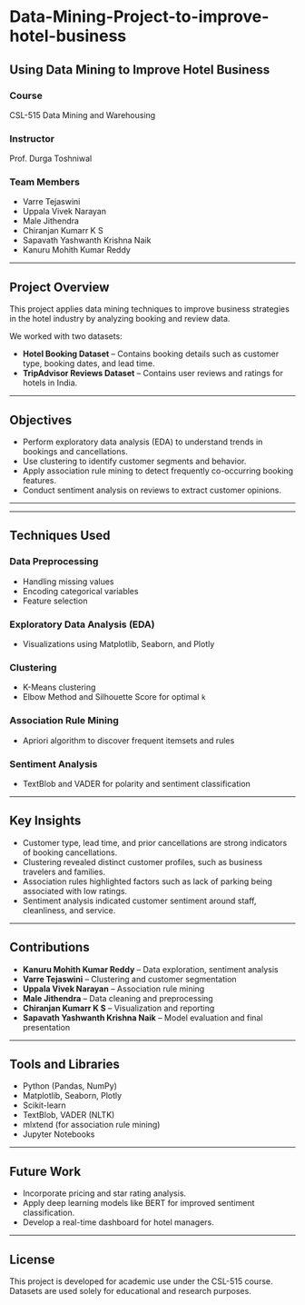 # Data-Mining-Project-to-improve-hotel-business

## Using Data Mining to Improve Hotel Business

### Course
CSL-515 Data Mining and Warehousing

### Instructor
Prof. Durga Toshniwal

### Team Members
- Varre Tejaswini  
- Uppala Vivek Narayan  
- Male Jithendra  
- Chiranjan Kumarr K S  
- Sapavath Yashwanth Krishna Naik  
- Kanuru Mohith Kumar Reddy  

---

## Project Overview

This project applies data mining techniques to improve business strategies in the hotel industry by analyzing booking and review data.

We worked with two datasets:
- **Hotel Booking Dataset** – Contains booking details such as customer type, booking dates, and lead time.
- **TripAdvisor Reviews Dataset** – Contains user reviews and ratings for hotels in India.

---

## Objectives

- Perform exploratory data analysis (EDA) to understand trends in bookings and cancellations.
- Use clustering to identify customer segments and behavior.
- Apply association rule mining to detect frequently co-occurring booking features.
- Conduct sentiment analysis on reviews to extract customer opinions.

---

---

## Techniques Used

### Data Preprocessing
- Handling missing values
- Encoding categorical variables
- Feature selection

### Exploratory Data Analysis (EDA)
- Visualizations using Matplotlib, Seaborn, and Plotly

### Clustering
- K-Means clustering
- Elbow Method and Silhouette Score for optimal `k`

### Association Rule Mining
- Apriori algorithm to discover frequent itemsets and rules

### Sentiment Analysis
- TextBlob and VADER for polarity and sentiment classification

---

## Key Insights

- Customer type, lead time, and prior cancellations are strong indicators of booking cancellations.
- Clustering revealed distinct customer profiles, such as business travelers and families.
- Association rules highlighted factors such as lack of parking being associated with low ratings.
- Sentiment analysis indicated customer sentiment around staff, cleanliness, and service.

---

## Contributions

- **Kanuru Mohith Kumar Reddy** – Data exploration, sentiment analysis  
- **Varre Tejaswini** – Clustering and customer segmentation  
- **Uppala Vivek Narayan** – Association rule mining  
- **Male Jithendra** – Data cleaning and preprocessing  
- **Chiranjan Kumarr K S** – Visualization and reporting  
- **Sapavath Yashwanth Krishna Naik** – Model evaluation and final presentation

---

## Tools and Libraries

- Python (Pandas, NumPy)
- Matplotlib, Seaborn, Plotly
- Scikit-learn
- TextBlob, VADER (NLTK)
- mlxtend (for association rule mining)
- Jupyter Notebooks

---

## Future Work

- Incorporate pricing and star rating analysis.
- Apply deep learning models like BERT for improved sentiment classification.
- Develop a real-time dashboard for hotel managers.

---

## License

This project is developed for academic use under the CSL-515 course. Datasets are used solely for educational and research purposes.
